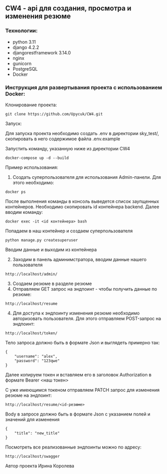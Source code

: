 ## CW4 - api для создания, просмотра и изменения резюме

### Технологии:
- python 3.11
- django 4.2.2
- djangorestframework 3.14.0
- nginx
- gunicorn
- PostgreSQL
- Docker

### Инструкция для развертывания проекта с использованием Docker:

Клонирование проекта:
```
git clone https://github.com/Upycuk/CW4.git
```
Запуск:

Для запуска проекта необходимо создать .env в директории sky_test/,
скопировать в него содержимое файла  .env.example

Запустить команду, указанную ниже из директории CW4
```
docker-compose up -d --build
```

Пример использования:

1. Создать суперпользователя для использования Admin-панели.
Для этого необходимо:
```
docker ps
```
После выполнения команды в консоль выведется список заупщенных контейнеров.
Необходимо скопировать id контейнера backend.
Далее вводим команду:
```
docker exec -it <id контейнера> bash
```
Попадаем в наш контейнер и создаем суперпользователя
```
python manage.py createsuperuser
```
Вводим данные и выходим из контейнера


2. Заходим в панель админимстратора, вводим данные нашего пользователя
```
http://localhost/admin/
```
3. Создаем резюме в разделе резюме
4. Отправляем GET запрос на эндпоинт - чтобы получить данные по резюме:
```
http://localhost/resume
```
4. Для доступа к эндпоинту изменения резюме необходимо авторизовать пользователя.
Для этого отправляем POST-запрос на эндпоинт:
```
http://localhost/token/
```
Тело запроса должно быть в формате Json и выглядеть примерно так:
```
{
    "username": "alex",
    "password": "123qwe"
}
```
Далее копируем токен и вставляем его в заголовок Authorization в формате Bearer <наш токен>

С уже имеющимся токеном отправляем PATCH запрос для изменения резюме на эндпоинт:
```
http://localhost/resume/<id-резюме>
```
Body в запросе должно быть в формате Json с указанием полей и значений для изменения
```
{
    "title": "new_title"
}
```
Посмотреть все реализованные эндпоинты можно по адресу:
```
http://localhost/swagger
```

Автор проекта Ирина Королева
